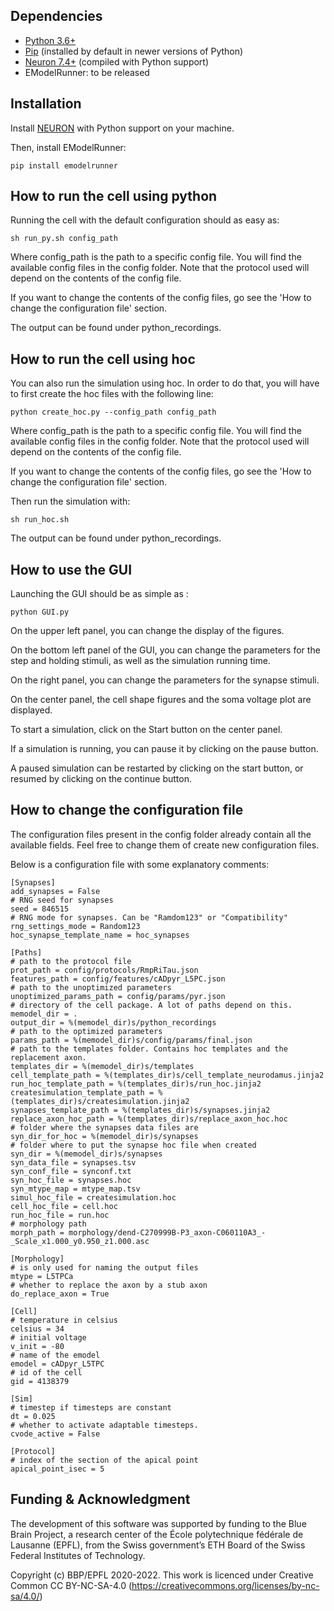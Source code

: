 ## Dependencies

- [Python 3.6+](https://www.python.org/downloads/release/python-360/)
- [Pip](https://pip.pypa.io) (installed by default in newer versions of Python)
- [Neuron 7.4+](http://neuron.yale.edu/) (compiled with Python support)
- EModelRunner: to be released

## Installation

Install [NEURON](http://neuron.yale.edu/) with Python support on your machine.

Then, install EModelRunner:

    pip install emodelrunner

## How to run the cell using python

Running the cell with the default configuration should as easy as:

    sh run_py.sh config_path

Where config_path is the path to a specific config file. You will find the available config files in the config folder.
Note that the protocol used will depend on the contents of the config file.

If you want to change the contents of the config files, go see the
'How to change the configuration file'
section.

The output can be found under python_recordings.


## How to run the cell using hoc

You can also run the simulation using hoc. In order to do that, you will have to first create the hoc files with the following line:

    python create_hoc.py --config_path config_path

Where config_path is the path to a specific config file. You will find the available config files in the config folder.
Note that the protocol used will depend on the contents of the config file.

If you want to change the contents of the config files, go see the
'How to change the configuration file'
section.

Then run the simulation with:

    sh run_hoc.sh

The output can be found under python_recordings.


## How to use the GUI

Launching the GUI should be as simple as :

    python GUI.py

On the upper left panel, you can change the display of the figures.

On the bottom left panel of the GUI, you can change the parameters for the step and holding stimuli,
as well as the simulation running time.

On the right panel, you can change the parameters for the synapse stimuli.

On the center panel, the cell shape figures and the soma voltage plot are displayed.

To start a simulation, click on the Start button on the center panel.

If a simulation is running, you can pause it by clicking on the pause button.

A paused simulation can be restarted by clicking on the start button,
or resumed by clicking on the continue button.


## How to change the configuration file

The configuration files present in the config folder already contain all the available fields. Feel free to change them of create new configuration files.

Below is a configuration file with some explanatory comments:

    [Synapses]
    add_synapses = False
    # RNG seed for synapses
    seed = 846515
    # RNG mode for synapses. Can be "Ramdom123" or "Compatibility"
    rng_settings_mode = Random123
    hoc_synapse_template_name = hoc_synapses

    [Paths]
    # path to the protocol file
    prot_path = config/protocols/RmpRiTau.json
    features_path = config/features/cADpyr_L5PC.json
    # path to the unoptimized parameters
    unoptimized_params_path = config/params/pyr.json
    # directory of the cell package. A lot of paths depend on this.
    memodel_dir = .
    output_dir = %(memodel_dir)s/python_recordings
    # path to the optimized parameters
    params_path = %(memodel_dir)s/config/params/final.json
    # path to the templates folder. Contains hoc templates and the replacement axon.
    templates_dir = %(memodel_dir)s/templates
    cell_template_path = %(templates_dir)s/cell_template_neurodamus.jinja2
    run_hoc_template_path = %(templates_dir)s/run_hoc.jinja2
    createsimulation_template_path = %(templates_dir)s/createsimulation.jinja2
    synapses_template_path = %(templates_dir)s/synapses.jinja2
    replace_axon_hoc_path = %(templates_dir)s/replace_axon_hoc.hoc
    # folder where the synapses data files are
    syn_dir_for_hoc = %(memodel_dir)s/synapses
    # folder where to put the synapse hoc file when created
    syn_dir = %(memodel_dir)s/synapses
    syn_data_file = synapses.tsv
    syn_conf_file = synconf.txt
    syn_hoc_file = synapses.hoc
    syn_mtype_map = mtype_map.tsv
    simul_hoc_file = createsimulation.hoc
    cell_hoc_file = cell.hoc
    run_hoc_file = run.hoc
    # morphology path
    morph_path = morphology/dend-C270999B-P3_axon-C060110A3_-_Scale_x1.000_y0.950_z1.000.asc

    [Morphology]
    # is only used for naming the output files
    mtype = L5TPCa
    # whether to replace the axon by a stub axon
    do_replace_axon = True

    [Cell]
    # temperature in celsius
    celsius = 34
    # initial voltage
    v_init = -80
    # name of the emodel
    emodel = cADpyr_L5TPC
    # id of the cell
    gid = 4138379

    [Sim]
    # timestep if timesteps are constant
    dt = 0.025
    # whether to activate adaptable timesteps.
    cvode_active = False

    [Protocol]
    # index of the section of the apical point
    apical_point_isec = 5


## Funding & Acknowledgment

The development of this software was supported by funding to the Blue Brain Project, a research center of the École polytechnique fédérale de Lausanne (EPFL), from the Swiss government’s ETH Board of the Swiss Federal Institutes of Technology.

Copyright (c) BBP/EPFL 2020-2022. This work is licenced under Creative Common CC BY-NC-SA-4.0 (https://creativecommons.org/licenses/by-nc-sa/4.0/)
